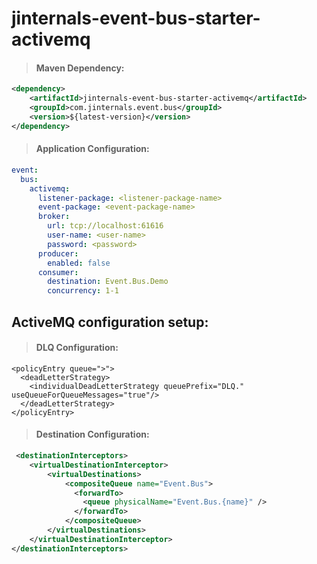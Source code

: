 # jinternals-event-bus-starter-activemq


>#### Maven Dependency:
```xml
<dependency>
    <artifactId>jinternals-event-bus-starter-activemq</artifactId>
    <groupId>com.jinternals.event.bus</groupId>
    <version>${latest-version}</version>
</dependency>
```

>#### Application Configuration:
```yaml
event:
  bus:
    activemq:
      listener-package: <listener-package-name>
      event-package: <event-package-name>
      broker:
        url: tcp://localhost:61616
        user-name: <user-name>
        password: <password>      
      producer:
        enabled: false
      consumer:
        destination: Event.Bus.Demo
        concurrency: 1-1
```



## ActiveMQ configuration setup: 

>#### DLQ Configuration: 
```
<policyEntry queue=">">
  <deadLetterStrategy>
    <individualDeadLetterStrategy queuePrefix="DLQ." useQueueForQueueMessages="true"/>
  </deadLetterStrategy>
</policyEntry>
```

>#### Destination Configuration:

```xml
 <destinationInterceptors>
    <virtualDestinationInterceptor>
        <virtualDestinations>
            <compositeQueue name="Event.Bus">
              <forwardTo>
                <queue physicalName="Event.Bus.{name}" />
              </forwardTo>
            </compositeQueue>
        </virtualDestinations>
    </virtualDestinationInterceptor>
</destinationInterceptors>
```